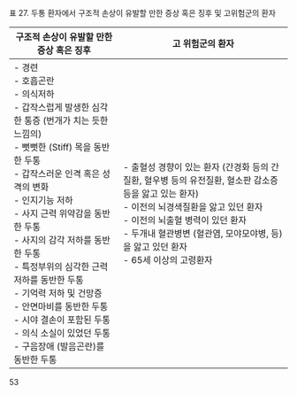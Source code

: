 표 27. 두통 환자에서 구조적 손상이 유발할 만한 증상 혹은 징후 및 고위험군의 환자

| 구조적 손상이 유발할 만한 증상 혹은 징후 | 고 위험군의 환자 |
|---|---|
| - 경련<br>- 호흡곤란<br>- 의식저하<br>- 갑작스럽게 발생한 심각한 통증 (번개가 치는 듯한 느낌의)<br>- 뻣뻣한 (Stiff) 목을 동반한 두통<br>- 갑작스러운 인격 혹은 성격의 변화<br>- 인지기능 저하<br>- 사지 근력 위약감을 동반한 두통<br>- 사지의 감각 저하를 동반한 두통<br>- 특정부위의 심각한 근력저하를 동반한 두통<br>- 기억력 저하 및 건망증<br>- 안면마비를 동반한 두통<br>- 시야 결손이 포함된 두통<br>- 의식 소실이 있었던 두통<br>- 구음장애 (발음곤란)를 동반한 두통 | - 출혈성 경향이 있는 환자 (간경화 등의 간질환, 혈우병 등의 유전질환, 혈소판 감소증 등을 앓고 있는 환자)<br>- 이전의 뇌경색질환을 앓고 있던 환자<br>- 이전의 뇌출혈 병력이 있던 환자<br>- 두개내 혈관병변 (혈관염, 모야모야병, 등)을 앓고 있던 환자<br>- 65세 이상의 고령환자 |

<PAGE>53